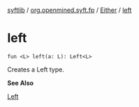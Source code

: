 [syftlib](../../index.md) / [org.openmined.syft.fp](../index.md) / [Either](index.md) / [left](./left.md)

# left

`fun <L> left(a: L): Left<L>`

Creates a Left type.

**See Also**

[Left](-left/index.md)

